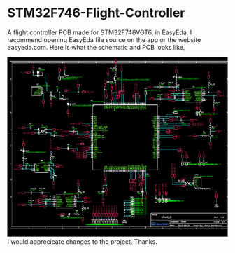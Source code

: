 # STM32F746-Flight-Controller
A flight controller PCB made for STM32F746VGT6, in EasyEda.
I recommend opening EasyEda file source on the app or the website easyeda.com.
Here is what the schematic and PCB looks like,
    
![Schematic](https://github.com/Elvez/STM32F746-Flight-Controller/blob/master/ss.PNG)
I would apprecieate changes to the project.
Thanks.
